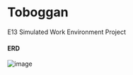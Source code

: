 # Toboggan
E13 Simulated Work Environment Project

#### ERD

![image](https://user-images.githubusercontent.com/5234281/114479436-27e3c300-9bc6-11eb-9b73-efef269d7d93.png)
